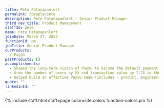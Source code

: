 ```yaml
---
title: Pete Patanapanlert
permalink: /people/pete
description: Pete Patanapanlert - Senior Product Manager
third_nav_title: Product Management
staffId: pete
name: Pete Patanapanlert
joinDate: March 27, 2023
functionId: pm
jobTitle: Senior Product Manager
curProducts:
  - PaySG
pastProducts: []
accomplishments:
  - Shaped the long-term vision of PaySG to become the default payment platform for government agencies and worked backward to identify actionable items the team needed to achieve.
  - Grew the number of users by 5X and transaction value by 7.7X in the last 6 months. Many government agencies have considered making PaySG their default payment platform.
  - Helped build an effective PaySG team (includes - product, engineers, operations, policy) that consistently delivers meaningful value to users.
quote: ""
linkedinId: ""
---
```


{% include staff.html staff=page color=site.colors.function-colors.pm %}
